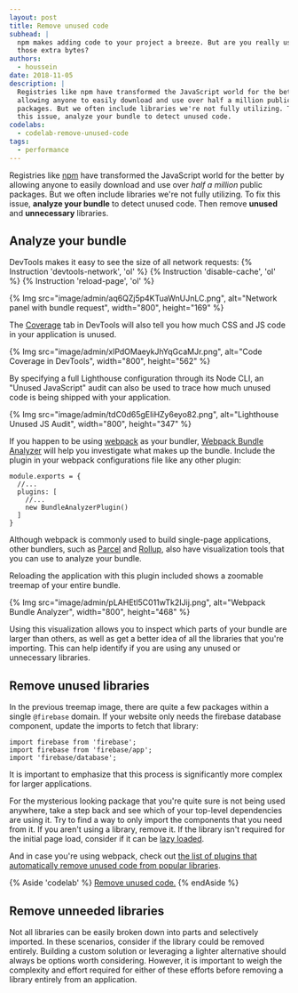 ```yaml
---
layout: post
title: Remove unused code
subhead: |
  npm makes adding code to your project a breeze. But are you really using all
  those extra bytes?
authors:
  - houssein
date: 2018-11-05
description: |
  Registries like npm have transformed the JavaScript world for the better by
  allowing anyone to easily download and use over half a million public
  packages. But we often include libraries we're not fully utilizing. To fix
  this issue, analyze your bundle to detect unused code.
codelabs:
  - codelab-remove-unused-code
tags:
  - performance
---
```


Registries like [npm](https://docs.npmjs.com/getting-started/what-is-npm) have
transformed the JavaScript world for the better by allowing anyone to easily
download and use over _half a million_ public packages. But we often include
libraries we're not fully utilizing. To fix this issue, **analyze your bundle**
to detect unused code. Then remove **unused** and **unnecessary** libraries.

## Analyze your bundle

DevTools makes it easy to see the size of all network requests:
{% Instruction 'devtools-network', 'ol' %}
{% Instruction 'disable-cache', 'ol' %}
{% Instruction 'reload-page', 'ol' %}

{% Img src="image/admin/aq6QZj5p4KTuaWnUJnLC.png", alt="Network panel with bundle request", width="800", height="169" %}

The [Coverage](https://developer.chrome.com/docs/devtools/coverage/)
tab in DevTools will also tell you how much CSS and JS code in your application
is unused.

{% Img src="image/admin/xlPdOMaeykJhYqGcaMJr.png", alt="Code Coverage in DevTools", width="800", height="562" %}

By specifying a full Lighthouse configuration through its Node CLI, an "Unused
JavaScript" audit can also be used to trace how much unused code is being
shipped with your application.

{% Img src="image/admin/tdC0d65gEIiHZy6eyo82.png", alt="Lighthouse Unused JS Audit", width="800", height="347" %}

If you happen to be using [webpack](https://webpack.js.org/) as your bundler,
[Webpack Bundle Analyzer](https://github.com/webpack-contrib/webpack-bundle-analyzer)
will help you investigate what makes up the bundle. Include the plugin in your
webpack configurations file like any other plugin:

```js/4
module.exports = {
  //...
  plugins: [
    //...
    new BundleAnalyzerPlugin()
  ]
}
```

Although webpack is commonly used to build single-page applications, other
bundlers, such as [Parcel](https://parceljs.org/) and
[Rollup](https://rollupjs.org/guide/en), also have visualization tools that you
can use to analyze your bundle.

Reloading the application with this plugin included shows a zoomable treemap of
your entire bundle.

{% Img src="image/admin/pLAHEtl5C011wTk2IJij.png", alt="Webpack Bundle Analyzer", width="800", height="468" %}

Using this visualization allows you to inspect which parts of your bundle are
larger than others, as well as get a better idea of all the libraries that
you're importing. This can help identify if you are using any unused or
unnecessary libraries.

## Remove unused libraries

In the previous treemap image, there are quite a few packages within a single
`@firebase` domain. If your website only needs the firebase database component,
update the imports to fetch that library:

```js/1-2/0
import firebase from 'firebase';
import firebase from 'firebase/app';
import 'firebase/database';
```

It is important to emphasize that this process is significantly more complex for
larger applications.

For the mysterious looking package that you're quite sure is not being used
anywhere, take a step back and see which of your top-level dependencies are
using it. Try to find a way to only import the components that you need from it.
If you aren't using a library, remove it.  If the library isn't required for the
initial page load, consider if it can be [lazy loaded](/reduce-javascript-payloads-with-code-splitting).

And in case you're using webpack, check out [the list of plugins
that automatically remove unused code from popular libraries](https://github.com/GoogleChromeLabs/webpack-libs-optimizations).

{% Aside 'codelab' %}
[Remove unused code.](/codelab-remove-unused-code)
{% endAside %}

## Remove unneeded libraries

Not all libraries can be easily broken down into parts and selectively imported.
In these scenarios, consider if the library could be removed entirely. Building
a custom solution or leveraging a lighter alternative should always be options
worth considering. However, it is important to weigh the complexity and effort
required for either of these efforts before removing a library entirely from an
application.

